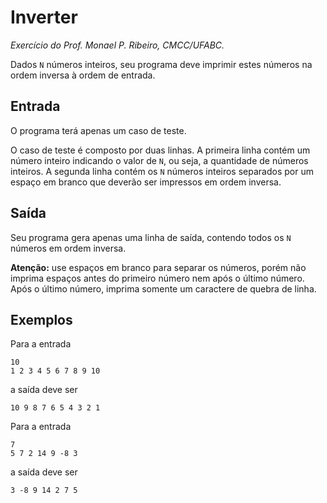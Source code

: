 # Inverter
*Exercício do Prof. Monael P. Ribeiro, CMCC/UFABC.*

Dados `N` números inteiros, seu programa deve imprimir estes números na 
ordem inversa à ordem de entrada.

## Entrada

O programa terá apenas um caso de teste.

O caso de teste é composto por duas linhas. A primeira linha contém um 
número inteiro indicando o valor de `N`, ou seja, a quantidade de números 
inteiros. A segunda linha contém os `N` números inteiros separados por um 
espaço em branco que deverão ser impressos em ordem inversa.

## Saída

Seu programa gera apenas uma linha de saída, contendo todos os `N` números 
em ordem inversa.

**Atenção:** use espaços em branco para separar os números, porém não 
imprima espaços antes do primeiro número nem após o último número. 
Após o último número, imprima somente um caractere de quebra de linha.

## Exemplos

Para a entrada

    10
    1 2 3 4 5 6 7 8 9 10

a saída deve ser

    10 9 8 7 6 5 4 3 2 1

Para a entrada

    7
    5 7 2 14 9 -8 3

a saída deve ser

    3 -8 9 14 2 7 5